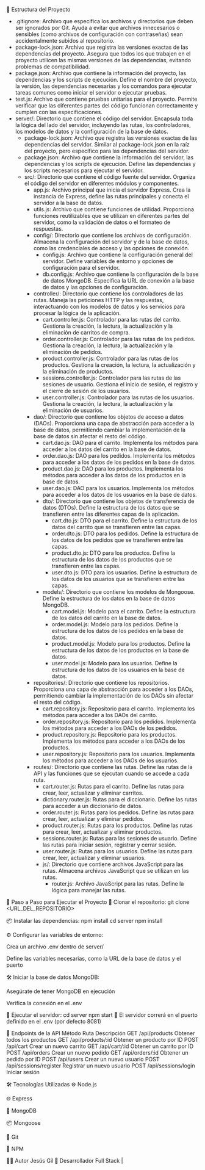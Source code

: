 📁 Estructura del Proyecto

*   .gitignore: Archivo que especifica los archivos y directorios que deben ser ignorados por Git.  Ayuda a evitar que archivos innecesarios o sensibles (como archivos de configuración con contraseñas) sean accidentalmente subidos al repositorio.
*   package-lock.json: Archivo que registra las versiones exactas de las dependencias del proyecto.  Asegura que todos los que trabajen en el proyecto utilicen las mismas versiones de las dependencias, evitando problemas de compatibilidad.
*   package.json: Archivo que contiene la información del proyecto, las dependencias y los scripts de ejecución. Define el nombre del proyecto, la versión, las dependencias necesarias y los comandos para ejecutar tareas comunes como iniciar el servidor o ejecutar pruebas.
*   test.js: Archivo que contiene pruebas unitarias para el proyecto.  Permite verificar que las diferentes partes del código funcionan correctamente y cumplen con las especificaciones.
*   server/: Directorio que contiene el código del servidor.  Encapsula toda la lógica del lado del servidor, incluyendo las rutas, los controladores, los modelos de datos y la configuración de la base de datos.
    *   package-lock.json: Archivo que registra las versiones exactas de las dependencias del servidor.  Similar al package-lock.json en la raíz del proyecto, pero específico para las dependencias del servidor.
    *   package.json: Archivo que contiene la información del servidor, las dependencias y los scripts de ejecución.  Define las dependencias y los scripts necesarios para ejecutar el servidor.
    *   src/: Directorio que contiene el código fuente del servidor.  Organiza el código del servidor en diferentes módulos y componentes.
        *   app.js: Archivo principal que inicia el servidor Express.  Crea la instancia de Express, define las rutas principales y conecta el servidor a la base de datos.
        *   utils.js: Archivo que contiene funciones de utilidad.  Proporciona funciones reutilizables que se utilizan en diferentes partes del servidor, como la validación de datos o el formateo de respuestas.
        *   config/: Directorio que contiene los archivos de configuración.  Almacena la configuración del servidor y de la base de datos, como las credenciales de acceso y las opciones de conexión.
            *   config.js: Archivo que contiene la configuración general del servidor.  Define variables de entorno y opciones de configuración para el servidor.
            *   db.config.js: Archivo que contiene la configuración de la base de datos MongoDB.  Especifica la URL de conexión a la base de datos y las opciones de configuración.
        *   controller/: Directorio que contiene los controladores de las rutas.  Maneja las peticiones HTTP y las respuestas, interactuando con los modelos de datos y los servicios para procesar la lógica de la aplicación.
            *   cart.controller.js: Controlador para las rutas del carrito.  Gestiona la creación, la lectura, la actualización y la eliminación de carritos de compra.
            *   order.controller.js: Controlador para las rutas de los pedidos.  Gestiona la creación, la lectura, la actualización y la eliminación de pedidos.
            *   product.controller.js: Controlador para las rutas de los productos.  Gestiona la creación, la lectura, la actualización y la eliminación de productos.
            *   sessions.controller.js: Controlador para las rutas de las sesiones de usuario.  Gestiona el inicio de sesión, el registro y el cierre de sesión de los usuarios.
            *   user.controller.js: Controlador para las rutas de los usuarios.  Gestiona la creación, la lectura, la actualización y la eliminación de usuarios.
        *   dao/: Directorio que contiene los objetos de acceso a datos (DAOs).  Proporciona una capa de abstracción para acceder a la base de datos, permitiendo cambiar la implementación de la base de datos sin afectar el resto del código.
            *   cart.dao.js: DAO para el carrito.  Implementa los métodos para acceder a los datos del carrito en la base de datos.
            *   order.dao.js: DAO para los pedidos.  Implementa los métodos para acceder a los datos de los pedidos en la base de datos.
            *   product.dao.js: DAO para los productos.  Implementa los métodos para acceder a los datos de los productos en la base de datos.
            *   user.dao.js: DAO para los usuarios.  Implementa los métodos para acceder a los datos de los usuarios en la base de datos.
            *   dto/: Directorio que contiene los objetos de transferencia de datos (DTOs).  Define la estructura de los datos que se transfieren entre las diferentes capas de la aplicación.
                *   cart.dto.js: DTO para el carrito.  Define la estructura de los datos del carrito que se transfieren entre las capas.
                *   order.dto.js: DTO para los pedidos.  Define la estructura de los datos de los pedidos que se transfieren entre las capas.
                *   product.dto.js: DTO para los productos.  Define la estructura de los datos de los productos que se transfieren entre las capas.
                *   user.dto.js: DTO para los usuarios.  Define la estructura de los datos de los usuarios que se transfieren entre las capas.
            *   models/: Directorio que contiene los modelos de Mongoose.  Define la estructura de los datos en la base de datos MongoDB.
                *   cart.model.js: Modelo para el carrito.  Define la estructura de los datos del carrito en la base de datos.
                *   order.model.js: Modelo para los pedidos.  Define la estructura de los datos de los pedidos en la base de datos.
                *   product.model.js: Modelo para los productos.  Define la estructura de los datos de los productos en la base de datos.
                *   user.model.js: Modelo para los usuarios.  Define la estructura de los datos de los usuarios en la base de datos.
        *   repositories/: Directorio que contiene los repositorios.  Proporciona una capa de abstracción para acceder a los DAOs, permitiendo cambiar la implementación de los DAOs sin afectar el resto del código.
            *   cart.repository.js: Repositorio para el carrito.  Implementa los métodos para acceder a los DAOs del carrito.
            *   order.repository.js: Repositorio para los pedidos.  Implementa los métodos para acceder a los DAOs de los pedidos.
            *   product.repository.js: Repositorio para los productos.  Implementa los métodos para acceder a los DAOs de los productos.
            *   user.repository.js: Repositorio para los usuarios.  Implementa los métodos para acceder a los DAOs de los usuarios.
        *   routes/: Directorio que contiene las rutas.  Define las rutas de la API y las funciones que se ejecutan cuando se accede a cada ruta.
            *   cart.router.js: Rutas para el carrito.  Define las rutas para crear, leer, actualizar y eliminar carritos.
            *   dictionary.router.js: Rutas para el diccionario.  Define las rutas para acceder a un diccionario de datos.
            *   order.router.js: Rutas para los pedidos.  Define las rutas para crear, leer, actualizar y eliminar pedidos.
            *   product.router.js: Rutas para los productos.  Define las rutas para crear, leer, actualizar y eliminar productos.
            *   sessions.router.js: Rutas para las sesiones de usuario.  Define las rutas para iniciar sesión, registrar y cerrar sesión.
            *   user.router.js: Rutas para los usuarios.  Define las rutas para crear, leer, actualizar y eliminar usuarios.
            *   js/: Directorio que contiene archivos JavaScript para las rutas.  Almacena archivos JavaScript que se utilizan en las rutas.
                *   router.js: Archivo JavaScript para las rutas.  Define la lógica para manejar las rutas.

🧭 Paso a Paso para Ejecutar el Proyecto
🧬 Clonar el repositorio:
git clone <URL_DEL_REPOSITORIO>

📦 Instalar las dependencias:
npm install
cd server
npm install

⚙️ Configurar las variables de entorno:

Crea un archivo .env dentro de server/

Define las variables necesarias, como la URL de la base de datos y el puerto

🛠️ Iniciar la base de datos MongoDB:

Asegúrate de tener MongoDB en ejecución

Verifica la conexión en el .env

🚀 Ejecutar el servidor:
cd server
npm start
📡 El servidor correrá en el puerto definido en el .env (por defecto 8081)

📡 Endpoints de la API
Método	Ruta	Descripción
GET	/api/products	Obtener todos los productos
GET	/api/products/:id	Obtener un producto por ID
POST	/api/cart	Crear un nuevo carrito
GET	/api/cart/:id	Obtener un carrito por ID
POST	/api/orders	Crear un nuevo pedido
GET	/api/orders/:id	Obtener un pedido por ID
POST	/api/users	Crear un nuevo usuario
POST	/api/sessions/register	Registrar un nuevo usuario
POST	/api/sessions/login	Iniciar sesión

🛠️ Tecnologías Utilizadas
⚙️ Node.js

🌐 Express

🍃 MongoDB

📦 Mongoose

🧪 Git

📁 NPM

👨‍💻 Autor
Jesús Gil
💼 Desarrollador Full Stack |